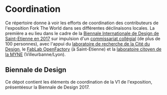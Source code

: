 # Coordination

Ce répertoire donne à voir les efforts de coordination des contributeurs de l'exposition Fork The World dans ses différentes déclinaisons locales. La première a eu lieu dans le cadre de la [Biennale Internationale de Design de Saint-Etienne en 2017](http://www.biennale-design.com/saint-etienne/2017/fr/home/) sur impulsion d'un [commissariat collégial](https://www.flickr.com/photos/sylviafredriksson/albums/72157678188984663) (de plus de 100 personnes), avec l'appui du [laboratoire de recherche de la Cité du Design](http://www.citedudesign.com/fr/la-recherche/), le [FabLab OpenFactory](http://www.openfactory42.org) (à Saint-Etienne) et la [laboratoire citoyen de la MYNE](http://www.lamyne.org) (Villeurbanne/Lyon).

## Biennale de Design

Ce dépot contient les éléments de coordination de la V1 de l'exposition, présentéesur la Biennale de Design 2017. 


